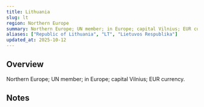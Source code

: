 ```yaml
---
title: Lithuania
slug: lt
region: Northern Europe
summary: Northern Europe; UN member; in Europe; capital Vilnius; EUR currency.
aliases: ["Republic of Lithuania", "LT", "Lietuvos Respublika"]
updated_at: 2025-10-12
---
```


## Overview

Northern Europe; UN member; in Europe; capital Vilnius; EUR currency.

## Notes

<!-- Add your first note below -->
